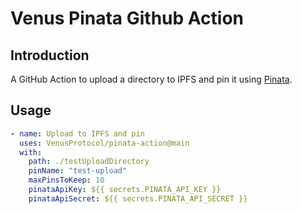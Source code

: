 # Venus Pinata Github Action

## Introduction

A GitHub Action to upload a directory to IPFS and pin it using [Pinata](https://pinata.cloud).

## Usage

```yaml
- name: Upload to IPFS and pin
  uses: VenusProtocol/pinata-action@main
  with:
    path: ./testUploadDirectory
    pinName: "test-upload"
    maxPinsToKeep: 10
    pinataApiKey: ${{ secrets.PINATA_API_KEY }}
    pinataApiSecret: ${{ secrets.PINATA_API_SECRET }}
```

